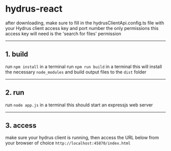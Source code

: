 # hydrus-react
after downloading, make sure to fill in the hydrusClientApi.config.ts file with your Hydrus client access key and port number
the only permissions this access key will need is the 'search for files' permission

---

## 1. build
run `npm install` in a terminal
run `npm run build` in a terminal
this will install the necessary `node_modules` and build output files to the `dist` folder

---

## 2. run
run `node app.js` in a terminal
this should start an expressjs web server

---

## 3. access
make sure your hydrus client is running, then access the URL below from your browser of choice
`http://localhost:45870/index.html`